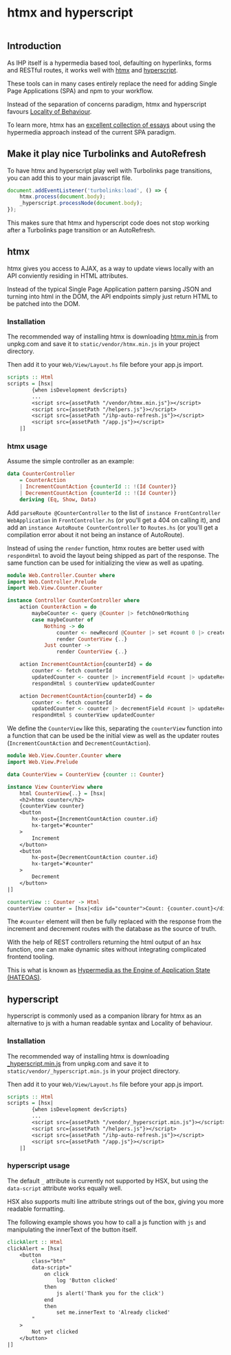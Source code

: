 # htmx and hyperscript

```toc

```

## Introduction

As IHP itself is a hypermedia based tool, defaulting on hyperlinks, forms and RESTful routes, it works well with [htmx](https://htmx.org/) and [hyperscript](https://hyperscript.org/).

These tools can in many cases entirely replace the need for adding Single Page Applications (SPA) and npm to your workflow.

Instead of the separation of concerns paradigm, htmx and hyperscript favours [Locality of Behaviour](https://htmx.org/essays/locality-of-behaviour/).

To learn more, htmx has an [excellent collection of essays](https://htmx.org/essays/) about using the hypermedia approach instead of the current SPA paradigm.

## Make it play nice Turbolinks and AutoRefresh

To have htmx and hyperscript play well with Turbolinks page transitions, you can add this to your main javascript file.

```javascript
document.addEventListener('turbolinks:load', () => {
    htmx.process(document.body);
    _hyperscript.processNode(document.body);
});
```

This makes sure that htmx and hyperscript code does not stop working after a Turbolinks page transition or an AutoRefresh.

## htmx

htmx gives you access to AJAX, as a way to update views locally with an API conviently residing in HTML attributes.

Instead of the typical Single Page Application pattern parsing JSON and turning into html in the DOM, the API endpoints simply just return HTML to be patched into the DOM.

### Installation

The recommended way of installing htmx is downloading [htmx.min.js](https://unpkg.com/htmx.org/dist/htmx.min.js) from unpkg.com and save it to `static/vendor/htmx.min.js` in your project directory.

Then add it to your `Web/View/Layout.hs` file before your app.js import.

```haskell
scripts :: Html
scripts = [hsx|
        {when isDevelopment devScripts}
        ...
        <script src={assetPath "/vendor/htmx.min.js"}></script>
        <script src={assetPath "/helpers.js"}></script>
        <script src={assetPath "/ihp-auto-refresh.js"}></script>
        <script src={assetPath "/app.js"}></script>
    |]
```

### htmx usage

Assume the simple controller as an example:

```haskell
data CounterController
    = CounterAction
    | IncrementCountAction {counterId :: !(Id Counter)}
    | DecrementCountAction {counterId :: !(Id Counter)}
    deriving (Eq, Show, Data)
```

Add `parseRoute @CounterController` to the list of `instance FrontController WebApplication` in `FrontController.hs` (or you'll get a 404 on calling it), and add an `instance AutoRoute CounterController` to `Routes.hs` (or you'll get a compilation error about it not being an instance of AutoRoute).

Instead of using the `render` function, htmx routes are better used with `respondHtml` to avoid the layout being shipped as part of the response. The same function can be used for initializing the view as well as upating.

```haskell
module Web.Controller.Counter where
import Web.Controller.Prelude
import Web.View.Counter.Counter

instance Controller CounterController where
    action CounterAction = do
        maybeCounter <- query @Counter |> fetchOneOrNothing
        case maybeCounter of
            Nothing -> do
                counter <- newRecord @Counter |> set #count 0 |> createRecord
                render CounterView {..}
            Just counter ->
                render CounterView {..}

    action IncrementCountAction{counterId} = do
        counter <- fetch counterId
        updatedCounter <- counter |> incrementField #count |> updateRecord
        respondHtml $ counterView updatedCounter

    action DecrementCountAction{counterId} = do
        counter <- fetch counterId
        updatedCounter <- counter |> decrementField #count |> updateRecord
        respondHtml $ counterView updatedCounter
```

We define the `CounterView` like this, separating the `counterView` function into a function that can be used be the initial view as well as the updater routes (`IncrementCountAction` and `DecrementCountAction`).

```haskell
module Web.View.Counter.Counter where
import Web.View.Prelude

data CounterView = CounterView {counter :: Counter}

instance View CounterView where
    html CounterView{..} = [hsx|
    <h2>htmx counter</h2>
    {counterView counter}
    <button
        hx-post={IncrementCountAction counter.id}
        hx-target="#counter"
    >
        Increment
    </button>
    <button
        hx-post={DecrementCountAction counter.id}
        hx-target="#counter"
    >
        Decrement
    </button>
|]

counterView :: Counter -> Html
counterView counter = [hsx|<div id="counter">Count: {counter.count}</div>|]
```

The `#counter` element will then be fully replaced with the response from the increment and decrement routes with the database as the source of truth.

With the help of REST controllers returning the html output of an hsx function, one can make dynamic sites without integrating complicated frontend tooling.

This is what is known as [Hypermedia as the Engine of Application State (HATEOAS)](https://htmx.org/essays/hateoas/).

## hyperscript

hyperscript is commonly used as a companion library for htmx as an alternative to js with a human readable syntax and Locality of behaviour.

### Installation

The recommended way of installing htmx is downloading [\_hyperscript.min.js](https://unpkg.com/hyperscript.org/dist/_hyperscript.min.js) from unpkg.com and save it to `static/vendor/_hyperscript.min.js` in your project directory.

Then add it to your `Web/View/Layout.hs` file before your app.js import.

```haskell
scripts :: Html
scripts = [hsx|
        {when isDevelopment devScripts}
        ...
        <script src={assetPath "/vendor/_hyperscript.min.js"}></script>
        <script src={assetPath "/helpers.js"}></script>
        <script src={assetPath "/ihp-auto-refresh.js"}></script>
        <script src={assetPath "/app.js"}></script>
    |]
```

### hyperscript usage

The default `_` attribute is currently not supported by HSX, but using the `data-script` attribute works equally well.

HSX also supports multi line attribute strings out of the box, giving you more readable formatting.

The following example shows you how to call a js function with `js` and manipulating the innerText of the button itself.

```haskell
clickAlert :: Html
clickAlert = [hsx|
    <button
        class="btn"
        data-script="
            on click
                log 'Button clicked'
            then
                js alert('Thank you for the click')
            end
            then
                set me.innerText to 'Already clicked'
        "
    >
        Not yet clicked
    </button>
|]
```
